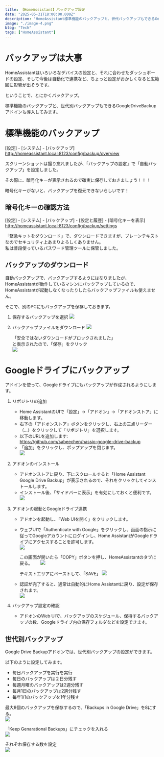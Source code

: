 ```yaml
---
title: 【HomeAssistant】バックアップ設定
date: "2025-05-31T18:00:00.000Z"
description: "HomeAssistant標準機能のバックアップと、世代バックアップもできるGoogleドライブバックアップアドインの導入"
image: "./image-4.png"
blog: "Tech"
tags: ["HomeAssistant"]
---
```


# バックアップは大事

HomeAssistantはいろいろなデバイスの設定と、それに合わせたダッシュボードの設定、そして今後は自動化で連携など、ちょっと設定がおかしくなると広範囲に影響が出そうです。

ということで、とにかくバックアップ。

標準機能のバックアップと、世代別バックアップもできるGoogleDriveBackupアドインも導入してみます。


# 標準機能のバックアップ

[設定] - [システム] - [バックアップ]  
http://homeassistant.local:8123/config/backup/overview

スクリーンショットは撮り忘れましたが、「バックアップの設定」で「自動バックアップ」を設定しました。

その際に、暗号化キーが表示されるので確実に保存しておきましょう！！！

暗号化キーがないと、バックアップを復元できないらしいです！

## 暗号化キーの確認方法  
[設定] - [システム] - [バックアップ] - [設定と履歴] - [暗号化キーを表示]  
http://homeassistant.local:8123/config/backup/settings

「緊急キットをダウンロード」で、ダウンロードできますが、プレーンテキストなのでセキュリティ上あまりよろしくありません。  
私は普段使っているパスワード管理ツールに保管しました。

## バックアップのダウンロード

自動バックアップで、バックアップするようにはなりましたが、HomeAssistantが動作しているマシンにバックアップしているので、HomeAssistantが起動しなくなったりしたらバックアップファイルも使えません。

そこで、別のPCにもバックアップを保存しておきます。

1. 保存するバックアップを選択
    ![](image.png)

2. バックアップファイルをダウンロード
    ![](image-1.png)  
      
    「安全ではないダウンロードがブロックされました」  
    と表示されたので、「保存」をクリック  
    ![](image-2.png)

# Googleドライブにバックアップ

アドインを使って、Googleドライブにもバックアップが作成されるようにします。

1. リポジトリの追加
    - Home AssistantのUIで「設定」→「アドオン」→「アドオンストア」に移動します。
    - 右下の「アドオンストア」ボタンをクリックし、右上の三点リーダー（…）をクリックして「リポジトリ」を選択します。
    - 以下のURLを追加します:   
    https://github.com/sabeechen/hassio-google-drive-backup
    - 「追加」をクリックし、ポップアップを閉じます。  
    ![](image-3.png)

2. アドオンのインストール
    - アドオンストアに戻り、下にスクロールすると「Home Assistant Google Drive Backup」が表示されるので、それをクリックしてインストールします。
    - インストール後、「サイドバーに表示」を有効にしておくと便利です。  
    ![](image-4.png)

3. アドオンの起動とGoogleドライブ連携
    - アドオンを起動し、「Web UIを開く」をクリックします。
    - ウェブUIで「Authenticate with Google」をクリックし、画面の指示に従ってGoogleアカウントにログインし、Home AssistantがGoogleドライブにアクセスすることを許可します。  
        ![](image-5.png)

        この画面が開いたら「COPY」ボタンを押し、HomeAssistantのタブに戻る。　　
        ![](image-7.png)  

        テキストエリアにペーストして、「SAVE」
        ![](image-8.png)



    - 認証が完了すると、通常は自動的にHome Assistantに戻り、設定が保存されます。  
        ![](image-9.png)


4. バックアップ設定の確認
    - アドオンのWeb UIで、バックアップのスケジュール、保持するバックアップの数、Googleドライブ内の保存フォルダなどを設定できます。

## 世代別バックアップ

Google Drive Backupアドオンでは、世代別バックアップの設定ができます。

以下のように設定してみます。
- 毎日バックアップを実行を実行
- 毎日のバックアップは２日分残す
- 毎週月曜のバックアップは2週分残す
- 毎月1日のバックアップは2週分残す
- 毎年1/1のバックアップを1年分残す

最大8個のバックアップを保存するので、「Backups in Google Drive」を8にする。  
![](image-10.png)

「Keep Genarational Backups」にチェックを入れる  
![](image-11.png)

それぞれ保存する数を設定  
![](image-12.png)

